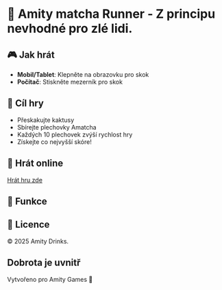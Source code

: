 # 🍹 Amity matcha Runner - Z principu nevhodné pro zlé lidi.

## 🎮 Jak hrát

- **Mobil/Tablet**: Klepněte na obrazovku pro skok
- **Počítač**: Stiskněte mezerník pro skok

## 🎯 Cíl hry

- Přeskakujte kaktusy
- Sbírejte plechovky Amatcha
- Každých 10 plechovek zvýší rychlost hry
- Získejte co nejvyšší skóre!

## 🚀 Hrát online

[Hrát hru zde](https://your-username.github.io/amatcha-runner/)

## 📱 Funkce


## 📄 Licence

© 2025 Amity Drinks. 

Dobrota je uvnitř
---

Vytvořeno pro Amity Games 🍹
